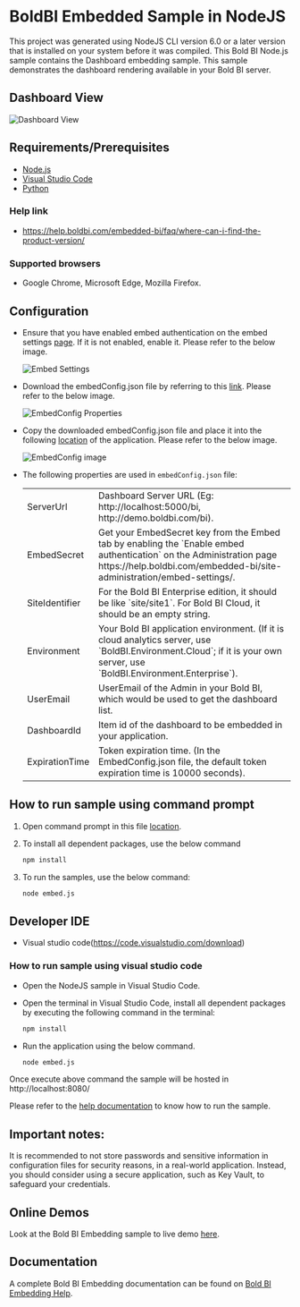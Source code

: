  # BoldBI Embedded Sample in NodeJS

This project was generated using NodeJS CLI version 6.0 or a later version that is installed on your system before it was compiled. This Bold BI Node.js sample contains the Dashboard embedding sample. This sample demonstrates the dashboard rendering available in your Bold BI server.

 ## Dashboard View

![Dashboard View](https://github.com/boldbi/aspnet-core-sample/assets/91586758/f662cee3-4367-4965-9b58-032293901071)

 ## Requirements/Prerequisites

 * [Node.js](https://nodejs.org/en/)
 * [Visual Studio Code](https://code.visualstudio.com/download)
 * [Python](https://www.python.org/downloads/release/python-383/)

 ### Help link

 * https://help.boldbi.com/embedded-bi/faq/where-can-i-find-the-product-version/

 ### Supported browsers
  
  * Google Chrome, Microsoft Edge, Mozilla Firefox.

 ## Configuration

 * Ensure that you have enabled embed authentication on the embed settings [page](https://help.boldbi.com/embedded-bi/site-administration/embed-settings/#get-embed-configuration-file). If it is not enabled, enable it. Please refer to the below image.

   ![Embed Settings](https://github.com/boldbi/aspnet-core-sample/assets/91586758/0ac2e737-bd7a-419b-824c-48f1589e78d8)

 * Download the embedConfig.json file by referring to this [link](https://help.boldbi.com/embedded-bi/site-administration/embed-settings/#get-embed-configuration-file). Please refer to the below image.

   ![EmbedConfig Properties](https://github.com/boldbi/aspnet-core-sample/assets/91586758/f2915a54-010b-45c6-b608-3817cb713dc9)

 * Copy the downloaded embedConfig.json file and place it into the following [location](https://github.com/boldbi/nodejs-sample) of the application. Please refer to the below image.

   ![EmbedConfig image](https://github.com/boldbi/aspnet-core-sample/assets/91586758/5475fe01-2f43-4388-b91d-c6447f101aa4)
 
 * The following properties are used in `embedConfig.json` file:

   <meta charset="utf-8"/>
   <table>
    <tbody>
    <tr>
        <td align="left">ServerUrl</td>
        <td align="left">Dashboard Server URL (Eg: http://localhost:5000/bi, http://demo.boldbi.com/bi).</td>
    </tr>
    <tr>
        <td align="left">EmbedSecret</td>
        <td align="left">Get your EmbedSecret key from the Embed tab by enabling the `Enable embed authentication` on the Administration page https://help.boldbi.com/embedded-bi/site-administration/embed-settings/.</td>
    </tr>
    <tr>
        <td align="left">SiteIdentifier</td>
        <td align="left">For the Bold BI Enterprise edition, it should be like `site/site1`. For Bold BI Cloud, it should be an empty string.</td>
    </tr>
    <tr>
        <td align="left">Environment</td>
        <td align="left">Your Bold BI application environment. (If it is cloud analytics server, use `BoldBI.Environment.Cloud`; if it is your own server, use `BoldBI.Environment.Enterprise`).</td>
    </tr>
    <tr>
        <td align="left">UserEmail</td>
        <td align="left">UserEmail of the Admin in your Bold BI, which would be used to get the dashboard list.</td>
    </tr>
    <tr>
        <td align="left">DashboardId</td>
        <td align="left">Item id of the dashboard to be embedded in your application.</td>
    </tr>
    <tr>
        <td align="left">ExpirationTime</td>
        <td align="left">Token expiration time. (In the EmbedConfig.json file, the default token expiration time is 10000 seconds).</td>
    </tr>
    </tbody>
    </table>

 ## How to run sample using command prompt 
    
  1. Open command prompt in this file [location](https://github.com/boldbi/nodejs-sample).

  2. To install all dependent packages, use the below command

     ```bash
     npm install
     ```
  
  3. To run the samples, use the below command:
 
     ```bash
     node embed.js
     ```

 ## Developer IDE

  * Visual studio code(https://code.visualstudio.com/download)

  ### How to run sample using visual studio code
 
  * Open the NodeJS sample in Visual Studio Code. 
   
  * Open the terminal in Visual Studio Code, install all dependent packages by executing the following command in the terminal: 
    ```bash
    npm install
    ```
 
  * Run the application using the below command.
    ```bash
    node embed.js
    ```

Once execute above command the sample will be hosted in http://localhost:8080/

Please refer to the [help documentation](https://help.boldbi.com/embedded-bi/javascript-based/samples/v3.3.40-or-later/node-js/#how-to-run-the-sample) to know how to run the sample.

## Important notes:

It is recommended to not store passwords and sensitive information in configuration files for security reasons, in a real-world application. Instead, you should consider using a secure application, such as Key Vault, to safeguard your credentials.

## Online Demos

Look at the Bold BI Embedding sample to live demo [here](https://samples.boldbi.com/embed).


## Documentation

A complete Bold BI Embedding documentation can be found on [Bold BI Embedding Help](https://help.boldbi.com/embedded-bi/javascript-based/).
